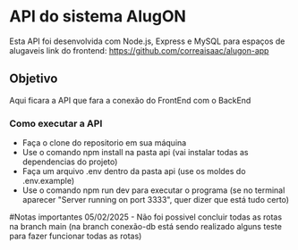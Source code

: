 # API do sistema AlugON

Esta API foi desenvolvida com Node.js, Express e MySQL para espaços de alugaveis
link do frontend: https://github.com/correaisaac/alugon-app

## Objetivo

Aqui ficara a API que fara a conexão do FrontEnd com o BackEnd

### Como executar a API

- Faça o clone do repositorio em sua máquina
- Use o comando npm install na pasta api (vai instalar todas as dependencias do projeto)
- Faça um arquivo .env dentro da pasta api (use os moldes do .env.example)
- Use o comando npm run dev para executar o programa (se no terminal aparecer "Server running on port 3333", quer dizer que está tudo certo)

#Notas importantes
05/02/2025 - Não foi possivel concluir todas as rotas na branch main (na branch conexão-db está sendo realizado alguns teste para fazer funcionar todas as rotas)
